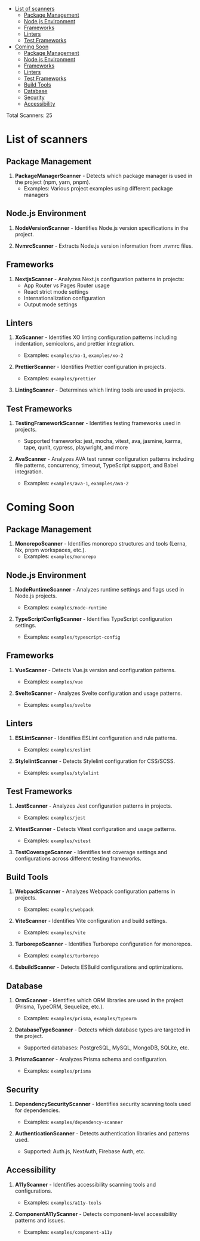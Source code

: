 - [List of scanners](#list-of-scanners)
  - [Package Management](#package-management)
  - [Node.js Environment](#nodejs-environment)
  - [Frameworks](#frameworks)
  - [Linters](#linters)
  - [Test Frameworks](#test-frameworks)
- [Coming Soon](#coming-soon)
  - [Package Management](#package-management-1)
  - [Node.js Environment](#nodejs-environment-1)
  - [Frameworks](#frameworks-1)
  - [Linters](#linters-1)
  - [Test Frameworks](#test-frameworks-1)
  - [Build Tools](#build-tools)
  - [Database](#database)
  - [Security](#security)
  - [Accessibility](#accessibility)


Total Scanners: 25

# List of scanners

## Package Management

1. **PackageManagerScanner** - Detects which package manager is used in the project (npm, yarn, pnpm).
   - Examples: Various project examples using different package managers

## Node.js Environment

1. **NodeVersionScanner** - Identifies Node.js version specifications in the project.
   
2. **NvmrcScanner** - Extracts Node.js version information from .nvmrc files.

## Frameworks

1. **NextjsScanner** - Analyzes Next.js configuration patterns in projects:
   - App Router vs Pages Router usage
   - React strict mode settings
   - Internationalization configuration
   - Output mode settings

## Linters
1. **XoScanner** - Identifies XO linting configuration patterns including indentation, semicolons, and prettier integration.
   - Examples: `examples/xo-1`, `examples/xo-2`
   
2. **PrettierScanner** - Identifies Prettier configuration in projects.
   - Examples: `examples/prettier`
   
3. **LintingScanner** - Determines which linting tools are used in projects.

## Test Frameworks

1. **TestingFrameworkScanner** - Identifies testing frameworks used in projects.
   - Supported frameworks: jest, mocha, vitest, ava, jasmine, karma, tape, qunit, cypress, playwright, and more

2. **AvaScanner** - Analyzes AVA test runner configuration patterns including file patterns, concurrency, timeout, TypeScript support, and Babel integration.
   - Examples: `examples/ava-1`, `examples/ava-2`

# Coming Soon

## Package Management

   
1. **MonorepoScanner** - Identifies monorepo structures and tools (Lerna, Nx, pnpm workspaces, etc.).
   - Examples: `examples/monorepo`

## Node.js Environment

1. **NodeRuntimeScanner** - Analyzes runtime settings and flags used in Node.js projects.
   - Examples: `examples/node-runtime`
   
2. **TypeScriptConfigScanner** - Identifies TypeScript configuration settings.
   - Examples: `examples/typescript-config`

## Frameworks


1. **VueScanner** - Detects Vue.js version and configuration patterns.
   - Examples: `examples/vue`
   
2. **SvelteScanner** - Analyzes Svelte configuration and usage patterns.
   - Examples: `examples/svelte`

## Linters

1. **ESLintScanner** - Identifies ESLint configuration and rule patterns.
   - Examples: `examples/eslint`
   
2. **StylelintScanner** - Detects Stylelint configuration for CSS/SCSS.
   - Examples: `examples/stylelint`

## Test Frameworks

1. **JestScanner** - Analyzes Jest configuration patterns in projects.
   - Examples: `examples/jest`
   
2. **VitestScanner** - Detects Vitest configuration and usage patterns.
   - Examples: `examples/vitest`

3. **TestCoverageScanner** - Identifies test coverage settings and configurations across different testing frameworks.

## Build Tools

1. **WebpackScanner** - Analyzes Webpack configuration patterns in projects.
   - Examples: `examples/webpack`

2. **ViteScanner** - Identifies Vite configuration and build settings.
   - Examples: `examples/vite`
   
3. **TurborepoScanner** - Identifies Turborepo configuration for monorepos.
   - Examples: `examples/turborepo`

4. **EsbuildScanner** - Detects ESBuild configurations and optimizations.

## Database

1. **OrmScanner** - Identifies which ORM libraries are used in the project (Prisma, TypeORM, Sequelize, etc.).
   - Examples: `examples/prisma`, `examples/typeorm`

2. **DatabaseTypeScanner** - Detects which database types are targeted in the project.
   - Supported databases: PostgreSQL, MySQL, MongoDB, SQLite, etc.

3. **PrismaScanner** - Analyzes Prisma schema and configuration.
   - Examples: `examples/prisma`

## Security

1. **DependencySecurityScanner** - Identifies security scanning tools used for dependencies.
   - Examples: `examples/dependency-scanner`

2. **AuthenticationScanner** - Detects authentication libraries and patterns used.
   - Supported: Auth.js, NextAuth, Firebase Auth, etc.


## Accessibility

1. **A11yScanner** - Identifies accessibility scanning tools and configurations.
   - Examples: `examples/a11y-tools`
   
2. **ComponentA11yScanner** - Detects component-level accessibility patterns and issues.
   - Examples: `examples/component-a11y` 